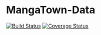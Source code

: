 # MangaTown-Data
[![Build Status](https://travis-ci.org/AzSiAz/MangaTown-Data.svg?branch=master)](https://travis-ci.org/AzSiAz/MangaTown-Data)
[![Coverage Status](https://coveralls.io/repos/github/AzSiAz/MangaTown-Data/badge.svg?branch=master)](https://coveralls.io/github/AzSiAz/MangaTown-Data?branch=master)